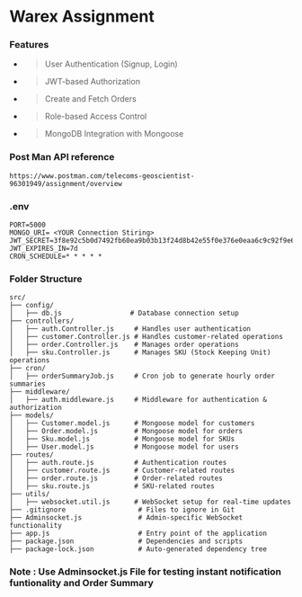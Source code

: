# Warex Assignment

### Features

- > User Authentication (Signup, Login)

- > JWT-based Authorization

- >Create and Fetch Orders

- >Role-based Access Control

- >MongoDB Integration with Mongoose

### Post Man API reference
```
https://www.postman.com/telecoms-geoscientist-96301949/assignment/overview
```
### .env
```
PORT=5000
MONGO_URI= <YOUR Connection Stiring>
JWT_SECRET=3f8e92c5b0d7492fb60ea9b03b13f24d8b42e55f0e376e0eaa6c9c92f9e65a4b
JWT_EXPIRES_IN=7d
CRON_SCHEDULE=* * * * *

```
### Folder Structure
```
src/
├── config/
│   ├── db.js                 # Database connection setup
├── controllers/
│   ├── auth.Controller.js     # Handles user authentication
│   ├── customer.Controller.js # Handles customer-related operations
│   ├── order.Controller.js    # Manages order operations
│   ├── sku.Controller.js      # Manages SKU (Stock Keeping Unit) operations
├── cron/
│   ├── orderSummaryJob.js     # Cron job to generate hourly order summaries
├── middleware/
│   ├── auth.middleware.js     # Middleware for authentication & authorization
├── models/
│   ├── Customer.model.js      # Mongoose model for customers
│   ├── Order.model.js         # Mongoose model for orders
│   ├── Sku.model.js           # Mongoose model for SKUs
│   ├── User.model.js          # Mongoose model for users
├── routes/
│   ├── auth.route.js          # Authentication routes
│   ├── customer.route.js      # Customer-related routes
│   ├── order.route.js         # Order-related routes
│   ├── sku.route.js           # SKU-related routes
├── utils/
│   ├── websocket.util.js      # WebSocket setup for real-time updates
├── .gitignore                  # Files to ignore in Git
├── Adminsocket.js              # Admin-specific WebSocket functionality
├── app.js                      # Entry point of the application
├── package.json                # Dependencies and scripts
├── package-lock.json           # Auto-generated dependency tree
```
### Note : Use Adminsocket.js File for testing instant notification funtionality and Order Summary